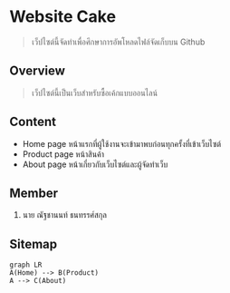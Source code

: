 # Website Cake
> เว็ปไซต์นี้จัดทำเพื่อศึกษาการอัพโหลดไฟล์จัดเก็บบน Github

## Overview
> เว็ปไซต์นี้เป็นเว็บสำหรับซื้อเค้กแบบออนไลน์

## Content
- Home page
หน้าแรกที่ผู้ใช้งานจะเข้ามาพบก่อนทุกครั้งที่เข้าเว็บไซต์
- Product page
หน้าสินค้า
- About page
หน้าเกี่ยวกับเว็บไซต์และผู้จัดทำเว็บ

## Member
1. นาย ณัฐชานนท์ ธนทรรศ์สกุล

## Sitemap
```mermaid
graph LR
A(Home) --> B(Product)
A --> C(About)
```

